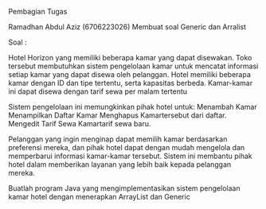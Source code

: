 Pembagian Tugas

Ramadhan Abdul Aziz (6706223026) Membuat soal Generic dan Arralist

Soal :

Hotel Horizon yang memiliki beberapa kamar yang dapat disewakan. Toko tersebut membutuhkan
sistem pengelolaan kamar untuk mencatat informasi setiap kamar yang dapat disewa oleh pelanggan.
Hotel memiliki beberapa kamar dengan ID dan tipe tertentu, serta kapasitas berbeda.
Kamar-kamar ini dapat disewa dengan tarif sewa per malam tertentu

Sistem pengelolaan ini memungkinkan pihak hotel untuk:
Menambah Kamar
Menampilkan Daftar Kamar
Menghapus Kamartersebut dari daftar.
Mengedit Tarif Sewa Kamartarif sewa baru.

Pelanggan yang ingin menginap dapat memilih kamar berdasarkan preferensi mereka,
dan pihak hotel dapat dengan mudah mengelola dan memperbarui informasi kamar-kamar tersebut.
Sistem ini membantu pihak hotel dalam memberikan layanan yang lebih baik kepada pelanggan mereka.

Buatlah program Java yang mengimplementasikan sistem pengelolaan kamar hotel dengan menerapkan
ArrayList dan Generic
